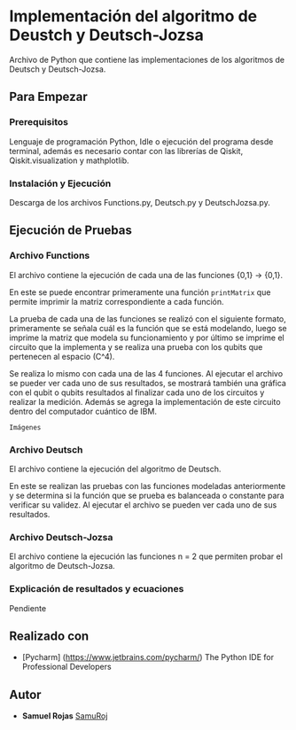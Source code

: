 # Implementación del algoritmo de Deustch y Deutsch-Jozsa

Archivo de Python que contiene las implementaciones de los algoritmos de Deutsch y Deutsch-Jozsa.

## Para Empezar

### Prerequisitos

Lenguaje de programación Python, Idle o ejecución del programa desde terminal, además es necesario contar con las librerías de Qiskit, Qiskit.visualization y mathplotlib.

### Instalación y Ejecución

Descarga de los archivos Functions.py, Deutsch.py y DeutschJozsa.py.

## Ejecución de Pruebas

### Archivo Functions

El archivo contiene la ejecución de cada una de las funciones {0,1} -> {0,1}.

En este se puede encontrar primeramente una función `printMatrix` que permite imprimir la matriz correspondiente a cada función.

La prueba de cada una de las funciones se realizó con el siguiente formato, primeramente se señala cuál es la función que se está modelando,
luego se imprime la matriz que modela su funcionamiento y por último se imprime el circuito que la implementa y se realiza una prueba con los qubits que pertenecen al espacio (C^4).

Se realiza lo mismo con cada una de las 4 funciones. Al ejecutar el archivo se pueder ver cada uno de sus resultados, se mostrará también una gráfica con el qubit o qubits resultados al finalizar cada uno de los circuitos y realizar la medición.
Además se agrega la implementación de este circuito dentro del computador cuántico de IBM.

`Imágenes`

### Archivo Deutsch

El archivo contiene la ejecución del algoritmo de Deutsch.

En este se realizan las pruebas con las funciones modeladas anteriormente y se determina si la función que se prueba es balanceada o constante para verificar su validez. Al ejecutar el archivo se pueden ver cada uno de sus resultados.

### Archivo Deutsch-Jozsa

El archivo contiene la ejecución las funciones n = 2 que permiten probar el algoritmo de Deutsch-Jozsa.

### Explicación de resultados y ecuaciones

Pendiente

## Realizado con

* [Pycharm] (https://www.jetbrains.com/pycharm/) The Python IDE for Professional Developers

## Autor

* **Samuel Rojas** [SamuRoj](https://github.com/SamuRoj)

